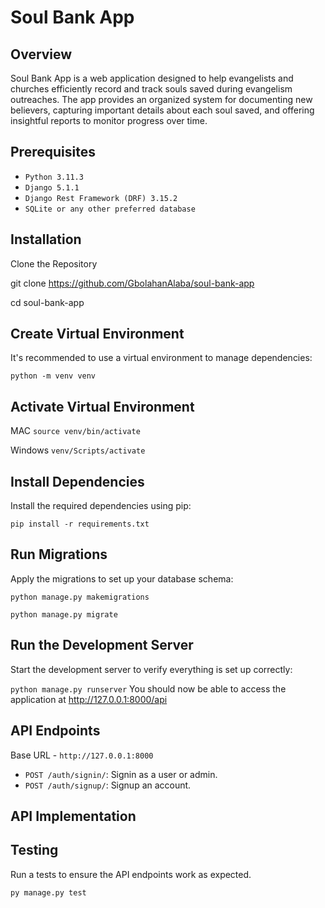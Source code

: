 
# **Soul Bank App**

## **Overview**

Soul Bank App is a web application designed to help evangelists and churches efficiently record and track souls saved during evangelism outreaches. The app provides an organized system for documenting new believers, capturing important details about each soul saved, and offering insightful reports to monitor progress over time.

## **Prerequisites**

- `Python 3.11.3`
- `Django 5.1.1`
- `Django Rest Framework (DRF) 3.15.2`
- `SQLite or any other preferred database`


## **Installation**
Clone the Repository


git clone https://github.com/GbolahanAlaba/soul-bank-app

cd soul-bank-app


## **Create Virtual Environment**

It's recommended to use a virtual environment to manage dependencies:


`python -m venv venv`

## **Activate Virtual Environment**

MAC `source venv/bin/activate`

Windows `venv/Scripts/activate`

## **Install Dependencies**

Install the required dependencies using pip:

`pip install -r requirements.txt`


## **Run Migrations**

Apply the migrations to set up your database schema:

`python manage.py makemigrations`

`python manage.py migrate`


## **Run the Development Server**
Start the development server to verify everything is set up correctly:

`python manage.py runserver`
You should now be able to access the application at http://127.0.0.1:8000/api

## **API Endpoints**
Base URL - `http://127.0.0.1:8000`

- `POST /auth/signin/`: Signin as a user or admin.
- `POST /auth/signup/`: Signup an account.


## **API Implementation**


## **Testing**
Run a tests to ensure the API endpoints work as expected.

`py manage.py test`